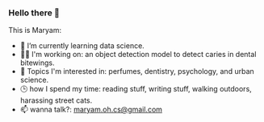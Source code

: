 ### Hello there 👋

This is Maryam:

- 🌱 I’m currently learning data science.
- :woman_technologist: I'm working on: an object detection model to detect caries in dental bitewings.
- :sparkling_heart: Topics I'm interested in: perfumes, dentistry, psychology, and urban science. 
- :clock3: how I spend my time: reading stuff, writing stuff, walking outdoors, harassing street cats.
- 📫 wanna talk?: maryam.oh.cs@gmail.com


